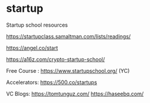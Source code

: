 # startup
Startup school resources 


https://startupclass.samaltman.com/lists/readings/

https://angel.co/start    

https://a16z.com/crypto-startup-school/

Free Course : https://www.startupschool.org/     (YC)



Accelerators:
https://500.co/startups

VC Blogs: 
https://tomtunguz.com/
https://haseebq.com/

